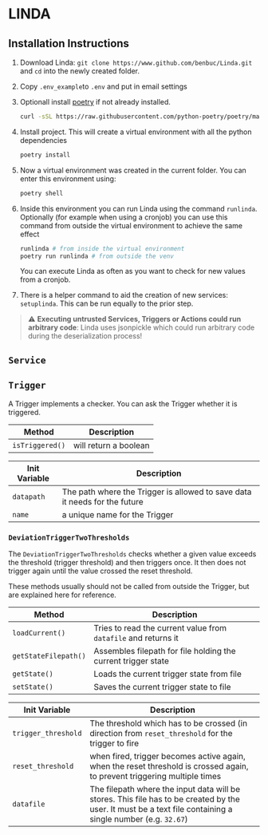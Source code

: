 # LINDA

## Installation Instructions

1. Download Linda: `git clone https://www.github.com/benbuc/Linda.git` and `cd` into the newly created folder.

2. Copy `.env_example`to `.env` and put in email settings

3. Optionall install [poetry](https://github.com/python-poetry/poetry) if not already installed.
   ```bash
   curl -sSL https://raw.githubusercontent.com/python-poetry/poetry/master/install-poetry.py | python -
   ```

4. Install project. This will create a virtual environment with all the python dependencies
   ```bash
   poetry install
   ```

5. Now a virtual environment was created in the current folder. You can enter this environment using:
   ```bash
   poetry shell
   ```

6. Inside this environment you can run Linda using the command `runlinda`. Optionally (for example when using a cronjob) you can use this command from outside the virtual environment to achieve the same effect
   ```bash
   runlinda # from inside the virtual environment
   poetry run runlinda # from outside the venv
   ```
    You can execute Linda as often as you want to check for new values from a cronjob.
7. There is a helper command to aid the creation of new services: `setuplinda`. This can be run equally to the prior step.

> :warning: **Executing untrusted Services, Triggers or Actions could run arbitrary code**: Linda uses jsonpickle which could run arbitrary code during the deserialization process!

## `Service`

## `Trigger`
A Trigger implements a checker. You can ask the Trigger whether it is triggered.


| Method          | Description           |
| --------------- | --------------------- |
| `isTriggered()` | will return a boolean |

| Init Variable | Description                                                                |
| ------------- | -------------------------------------------------------------------------- |
| `datapath`    | The path where the Trigger is allowed to save data it needs for the future |
| `name`        | a unique name for the Trigger                                              |

### `DeviationTriggerTwoThresholds`
The `DeviationTriggerTwoThresholds` checks whether a given value exceeds the threshold (trigger threshold) and then triggers once. It then does not trigger again until the value crossed the reset threshold.

These methods usually should not be called from outside the Trigger, but are explained here for reference.

| Method               | Description                                                    |
| -------------------- | -------------------------------------------------------------- |
| `loadCurrent()`      | Tries to read the current value from `datafile` and returns it |
| `getStateFilepath()` | Assembles filepath for file holding the current trigger state  |
| `getState()`         | Loads the current trigger state from file                      |
| `setState()`         | Saves the current trigger state to file                        |

| Init Variable       | Description                                                                                                                                                 |
| ------------------- | ----------------------------------------------------------------------------------------------------------------------------------------------------------- |
| `trigger_threshold` | The threshold which has to be crossed (in direction from `reset_threshold` for the trigger to fire                                                          |
| `reset_threshold`   | when fired, trigger becomes active again, when the reset threshold is crossed again, to prevent triggering multiple times                                   |
| `datafile`          | The filepath where the input data will be stores. This file has to be created by the user. It must be a text file containing a single number (e.g. `32.67`) |
